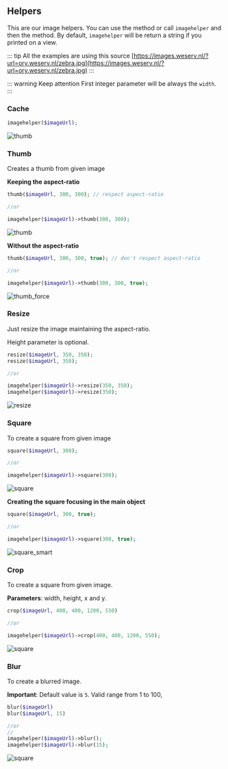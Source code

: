 ## Helpers

This are our image helpers. You can use the method or call `imagehelper` and then the method. By default, `imagehelper` will be return a string if you printed on a view.

::: tip All the examples are using this source
[https://images.weserv.nl/?url=ory.weserv.nl/zebra.jpg](https://images.weserv.nl/?url=ory.weserv.nl/zebra.jpg)
:::



::: warning Keep attention
First integer parameter will be always the `width`.
:::

### Cache

```php
imagehelper($imageUrl);
```
![thumb](https://images.weserv.nl/?url=ssl%3Aimages.weserv.nl%2F%3Furl%3Dory.weserv.nl%2Fzebra.jpg)


### Thumb

Creates a thumb from given image

**Keeping the aspect-ratio**
```php
thumb($imageUrl, 300, 300); // respect aspect-ratio

//or

imagehelper($imageUrl)->thumb(300, 300);
```
![thumb](https://images.weserv.nl/?w=300&h=300&t=fit&url=ssl%3Aimages.weserv.nl%2F%3Furl%3Dory.weserv.nl%2Fzebra.jpg)



**Without the aspect-ratio**
```php
thumb($imageUrl, 300, 300, true); // don't respect aspect-ratio

//or

imagehelper($imageUrl)->thumb(300, 300, true);
```
![thumb_force](https://images.weserv.nl/?w=300&h=300&t=absolute&url=ssl%3Aimages.weserv.nl%2F%3Furl%3Dory.weserv.nl%2Fzebra.jpg)


### Resize

Just resize the image maintaining the aspect-ratio.

Height parameter is optional.

```php
resize($imageUrl, 350, 350);
resize($imageUrl, 350);

//or

imagehelper($imageUrl)->resize(350, 350);
imagehelper($imageUrl)->resize(350);
```
![resize](https://images.weserv.nl/?w=350&h=350&url=ssl%3Aimages.weserv.nl%2F%3Furl%3Dory.weserv.nl%2Fzebra.jpg)


### Square

To create a square from given image

```php
square($imageUrl, 300);

//or

imagehelper($imageUrl)->square(300);
```
![square](https://images.weserv.nl/?t=square&w=300&h=300&url=ssl%3Aimages.weserv.nl%2F%3Furl%3Dory.weserv.nl%2Fzebra.jpg)

**Creating the square focusing in the main object**

```php
square($imageUrl, 300, true);

//or

imagehelper($imageUrl)->square(300, true);
```
![square_smart](https://images.weserv.nl/?t=square&w=300&h=300&a=attention&url=ssl%3Aimages.weserv.nl%2F%3Furl%3Dory.weserv.nl%2Fzebra.jpg)

### Crop

To create a square from given image.

**Parameters**: width, height, x and y.

```php
crop($imageUrl, 400, 400, 1200, 550)

//or

imagehelper($imageUrl)->crop(400, 400, 1200, 550);
```
![square](https://images.weserv.nl/?crop=400%2C+400%2C+1200%2C+550&url=ssl%3Aimages.weserv.nl%2F%3Furl%3Dory.weserv.nl%2Fzebra.jpg)


### Blur

To create a blurred image.

**Important**: Default value is `5`. Valid range from 1 to 100,
```php
blur($imageUrl)
blur($imageUrl, 15)

//or
//
imagehelper($imageUrl)->blur();
imagehelper($imageUrl)->blur(15);
```
![square](https://images.weserv.nl/?crop=400%2C+400%2C+1200%2C+550&blur=15&url=ssl%3Aimages.weserv.nl%2F%3Furl%3Dory.weserv.nl%2Fzebra.jpg)


